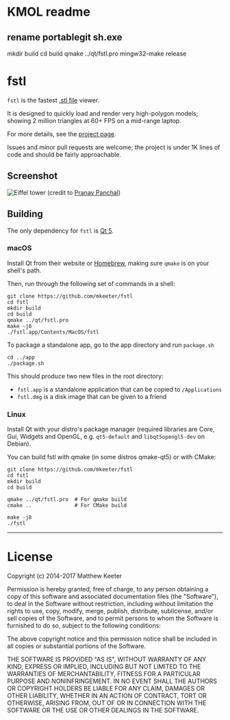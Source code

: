 # KMOL readme
## rename portablegit sh.exe
mkdir build
cd build
qmake ../qt/fstl.pro
mingw32-make release

# fstl

`fstl` is the fastest [.stl file](http://en.wikipedia.org/wiki/STL_\(file_format\)) viewer.

It is designed to quickly load and render very high-polygon models;
showing 2 million triangles at 60+ FPS on a mid-range laptop.

For more details, see the [project page](http://mattkeeter.com/projects/fstl).

Issues and minor pull requests are welcome;
the project is under 1K lines of code and should be fairly approachable.

## Screenshot
![Eiffel tower](http://mattkeeter.com/projects/fstl/eiffel.png)
(credit to [Pranav Panchal](https://grabcad.com/pranav.panchal))

## Building

The only dependency for `fstl` is [Qt 5](https://www.qt.io).

### macOS

Install Qt from their website or [Homebrew](brew.sh),
making sure `qmake` is on your shell's path.

Then, run through the following set of commands in a shell:
```
git clone https://github.com/mkeeter/fstl
cd fstl
mkdir build
cd build
qmake ../qt/fstl.pro
make -j8
./fstl.app/Contents/MacOS/fstl
```

To package a standalone app, go to the app directory and run `package.sh`

```
cd ../app
./package.sh
```

This should produce two new files in the root directory:
- `fstl.app` is a standalone application that can be copied to `/Applications`
- `fstl.dmg` is a disk image that can be given to a friend

### Linux

Install Qt with your distro's package manager (required libraries are Core, Gui,
Widgets and OpenGL, e.g. `qt5-default` and `libqt5opengl5-dev` on Debian).

You can build fstl with qmake (in some distros qmake-qt5) or with CMake:
```
git clone https://github.com/mkeeter/fstl
cd fstl
mkdir build
cd build

qmake ../qt/fstl.pro  # For qmake build
cmake ..              # For CMake build

make -j8
./fstl
```

--------------------------------------------------------------------------------

# License

Copyright (c) 2014-2017 Matthew Keeter

Permission is hereby granted, free of charge, to any person obtaining a copy of this software and associated documentation files (the "Software"), to deal in the Software without restriction, including without limitation the rights to use, copy, modify, merge, publish, distribute, sublicense, and/or sell copies of the Software, and to permit persons to whom the Software is furnished to do so, subject to the following conditions:

The above copyright notice and this permission notice shall be included in all copies or substantial portions of the Software.

THE SOFTWARE IS PROVIDED "AS IS", WITHOUT WARRANTY OF ANY KIND, EXPRESS OR IMPLIED, INCLUDING BUT NOT LIMITED TO THE WARRANTIES OF MERCHANTABILITY, FITNESS FOR A PARTICULAR PURPOSE AND NONINFRINGEMENT. IN NO EVENT SHALL THE AUTHORS OR COPYRIGHT HOLDERS BE LIABLE FOR ANY CLAIM, DAMAGES OR OTHER LIABILITY, WHETHER IN AN ACTION OF CONTRACT, TORT OR OTHERWISE, ARISING FROM, OUT OF OR IN CONNECTION WITH THE SOFTWARE OR THE USE OR OTHER DEALINGS IN THE SOFTWARE.
